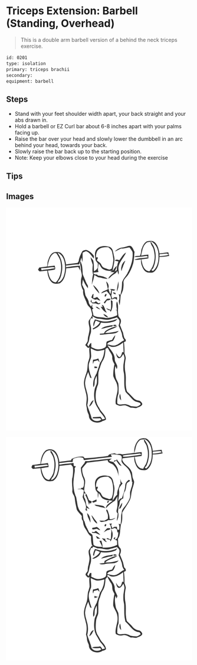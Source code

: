 # Triceps Extension: Barbell (Standing, Overhead)

> This is a double arm barbell version of a behind the neck triceps exercise.

``` 
id: 0201 
type: isolation 
primary: triceps brachii 
secondary:  
equipment: barbell 
``` 


## Steps


 - Stand with your feet shoulder width apart, your back straight and your abs drawn in.
 - Hold a barbell or EZ Curl bar about 6-8 inches apart with your palms facing up.
 - Raise the bar over your head and slowly lower the dumbbell in an arc behind your head, towards your back.
 - Slowly raise the bar back up to the starting position.
 - Note: Keep your elbows close to your head during the exercise

## Tips



## Images

![](./../svg/0201-relaxation.svg "")

![](./../svg/0201-tension.svg "")

